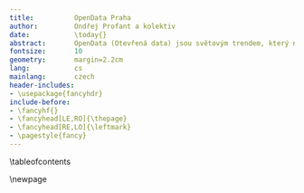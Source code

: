 ```yaml
---
title:			OpenData Praha
author:			Ondřej Profant a kolektiv
date:			\today{}
abstract:		OpenData (Otevřená data) jsou světovým trendem, který napomáhá otevřenosti ve veřejné správě pomocí poskytnutí strojově čitelných a zdokumentovaných primárních dat. Významným využití je též business reuse. Mnoho podnikatelů umí data kreativně využít. Velkou uživatelskou skupinou je akademická obec pro kterou jsou tvrdá data nezbytnost.
fontsize:		10
geometry:		margin=2.2cm
lang:			cs
mainlang:		czech
header-includes:
- \usepackage{fancyhdr}
include-before:
- \fancyhf{}
- \fancyhead[LE,RO]{\thepage}
- \fancyhead[RE,LO]{\leftmark}
- \pagestyle{fancy}
---
```


\tableofcontents


\newpage
